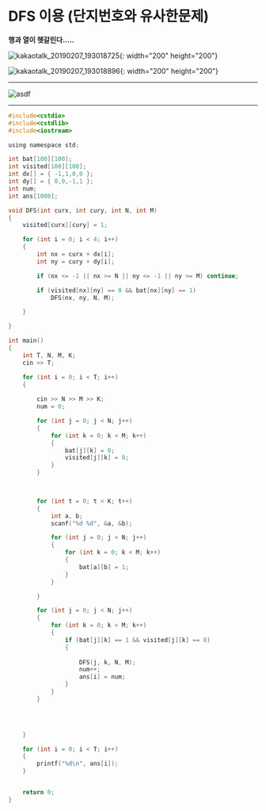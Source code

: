 # DFS 이용 (단지번호와 유사한문제)

**행과 열이 헷갈린다.....**

![kakaotalk_20190207_193018725](https://user-images.githubusercontent.com/29946480/52405622-0763de00-2b0f-11e9-95de-edbc9e61a9a9.jpg){: width="200" height="200"} 

![kakaotalk_20190207_193018896](https://user-images.githubusercontent.com/29946480/52405623-0763de00-2b0f-11e9-8912-9214947d6fde.jpg){: width="200" height="200"} 

--------------------------------------------------------------------------------------------------------------

![asdf](https://user-images.githubusercontent.com/29946480/52404797-38dbaa00-2b0d-11e9-888a-22d65876437c.JPG)

-------------------------------------------------------------------------------------------------------------
```c
#include<cstdio>
#include<cstdlib>
#include<iostream>

using namespace std;

int bat[100][100];
int visited[100][100];
int dx[] = { -1,1,0,0 };
int dy[] = { 0,0,-1,1 };
int num;
int ans[1000];

void DFS(int curx, int cury, int N, int M)
{
	visited[curx][cury] = 1;

	for (int i = 0; i < 4; i++)
	{
		int nx = curx + dx[i];
		int ny = cury + dy[i];

		if (nx <= -1 || nx >= N || ny <= -1 || ny >= M) continue;

		if (visited[nx][ny] == 0 && bat[nx][ny] == 1)
			DFS(nx, ny, N, M);

	}

}

int main()
{
	int T, N, M, K;
	cin >> T;

	for (int i = 0; i < T; i++)
	{
		
		cin >> N >> M >> K;
		num = 0;

		for (int j = 0; j < N; j++)
		{
			for (int k = 0; k < M; k++)
			{
				bat[j][k] = 0;
				visited[j][k] = 0;
			}
		}

		

		for (int t = 0; t < K; t++)
		{
			int a, b;
			scanf("%d %d", &a, &b);

			for (int j = 0; j < N; j++)
			{
				for (int k = 0; k < M; k++)
				{
					bat[a][b] = 1;
				}
			}

		}

		for (int j = 0; j < N; j++)
		{
			for (int k = 0; k < M; k++)
			{
				if (bat[j][k] == 1 && visited[j][k] == 0)
				{
					
					DFS(j, k, N, M);
					num++;
					ans[i] = num;
				}
			}
		}

		


	}

	for (int i = 0; i < T; i++)
	{
		printf("%d\n", ans[i]);
	}


	return 0;
}
```
